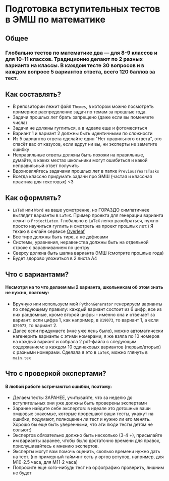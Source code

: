 # Подготовка вступительных тестов в ЭМШ по математике

## Общее
### Глобально тестов по математике два — для 8-9 классов и для 10-11 классов. Традиционно делают по 2 разных варианта на классы. В каждом тесте 30 вопросов и в каждом вопросе 5 вариантов ответа, всего 120 баллов за тест.

## Как составлять?
* В репозитории лежит файл `Themes`, в котором можно посмотреть примерное распределение задач по темам за прошлые года. 
* Задачи прошлых лет брать запрещено (даже если вы поменяете числа)
* Задачи не должны гуглиться, а в идеале еще и фотомеситься
* Вариант 1 и вариант 2 должны быть идентичными по сложности
* Из 5 вариантов ответа сделайте один "Нет правильного ответа", это спасёт вас от казусов, если вдруг ни вы, ни эксперты не заметите ошибку
* Неправильные ответы должны быть похожи на правильные, думайте, в каких местах школьники могут ошибиться и какой неправильный ответ получить
* Вдохновляйтесь задачами прошлых лет в папке `PreviousYearsTasks`
* Всегда классно придумать задачи про ЭМШ (частая и классная практика для текстовых) <3

## Как оформлять?
* `LaTeX` или `Word` на ваше усмотрение, но ГОРАЗДО симпатичнее выглядят варианты в `LaTeX`. Пример проекта для генерации варианта лежит в `ProjectLatex`. Глобально в `LaTeX` легко разобраться, нужно просто научиться гуглить и смотреть на проект прошлых лет:) Я техаю в онлайн сервисе [Overleaf](https://www.overleaf.com/)
* Все тире должны быть тире, а не дефисами
* Системы, уравнения, неравенства должны быть на отдельной строке с варавниванием по центру
* Сверху должна быть шапка варианта ЭМШ (смотрите прошлые года)
* Будет здорово уложиться в 2 листа А4

## Что с вариантами?
#### Несмотря на то что делаем мы 2 варианта, школьникам об этом знать не нужно, поэтому:
- Вручную или используем мой `PythonGenerator` генерируем варианты по следующему правилу: каждый вариант состоит из 6 цифр, все из них рандомные, кроме второй цифры - именно она и отвечает за вариант: если цифра 1, как например, в `819073`, то вариант 1, а если `829073`, то вариант 2.
- Далее если придумаете (мне уже лень было), можно автоматически нагенерить варианты с этими номерами, я же взяла по 10 номеров на каждый вариант и собрала 2 pdf-файла с следующим содержанием: в каждом 10 одинаковых вариантов (первых/вторых) с разными номерами. Сделала я это в `LaTeX`, можно глянуть в `main.tex`

## Что с проверкой экспертами?
#### В любой работе встречаются ошибки, поэтому:
- Делаем тесты ЗАРАНЕЕ, учитывайте, что за неделю до вступительных они уже должны быть проверены экспертами
- Заранее найдите себе экспертов: в идеале это дотошные ваши эмшовые знакомые, которые прорешают ваши тесты, укажут на ошибки, подумают, полноценен ли тест и нужно ли его менять. Хорошо бы еще быть уверенными, что эти люди тесты детям не сольют:)
- Экспертов обязательно должно быть несколько (3-4 +), присылайте им варианты заранее, чтобы было достаточно времени для правок, прислушивайтесь к мнению экспертов. 
- Эксперты могут вам помочь оценить, сколько времени нужно дать на тест. (но примерный тайминг есть у оргов вступов, например, для М10-2.5 часа, для М11-2 часа)
- Попросите еще кого-нибудь тест на орфографию проверить, лишним не будет